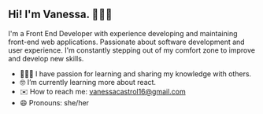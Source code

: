 ## Hi! I'm Vanessa. 👩🏻‍💻

I'm a Front End Developer with experience developing and maintaining front-end web applications. Passionate about software development and user experience. I'm constantly stepping out of my comfort zone to improve and develop new skills. 

- 💁🏻‍♀️ I have passion for learning and sharing my knowledge with others.
- 🤓 I’m currently learning more about react.
- ✉️ How to reach me: vanessacastrol16@gmail.com
- 😄 Pronouns: she/her



